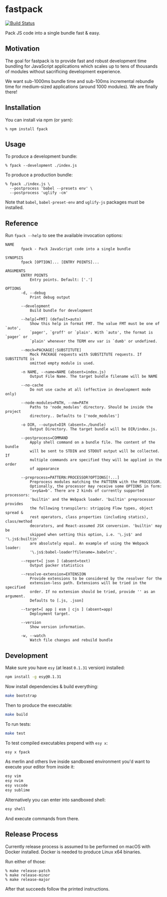 # fastpack

[![Build Status](https://travis-ci.org/fastpack/fastpack.svg?branch=master)](https://travis-ci.org/fastpack/fastpack)

Pack JS code into a single bundle fast & easy.

## Motivation

The goal for fastpack is to provide fast and robust development time bundling
for JavaScript applications which scales up to tens of thousands of modules
without sacrificing development experience.

We want sub-1000ms bundle time and sub-100ms incremental rebundle time for
medium-sized applications (around 1000 modules). We are finally there!

## Installation

You can install via npm (or yarn):

```
% npm install fpack
```

## Usage

To produce a development bundle:

```
% fpack --development ./index.js
```

To produce a production bundle:

```
% fpack ./index.js \
  --postprocess 'babel --presets env' \
  --postprocess 'uglify -cm'
```

Note that `babel`, `babel-preset-env` and `uglify-js` packages must be
installed.

## Reference

Run `fpack --help` to see the available invocation options:

```
NAME
       fpack - Pack JavaScript code into a single bundle

SYNOPSIS
       fpack [OPTION]... [ENTRY POINTS]...

ARGUMENTS
       ENTRY POINTS
           Entry points. Default: ['.']

OPTIONS
       -d, --debug
           Print debug output

       --development
           Build bundle for development

       --help[=FMT] (default=auto)
           Show this help in format FMT. The value FMT must be one of `auto',
           `pager', `groff' or `plain'. With `auto', the format is `pager` or
           `plain' whenever the TERM env var is `dumb' or undefined.

       --mock=PACKAGE[:SUBSTITUTE]
           Mock PACKAGE requests with SUBSTITUTE requests. If SUBSTITUTE is
           omitted empty module is used.

       -n NAME, --name=NAME (absent=index.js)
           Output File Name. The target bundle filename will be NAME

       --no-cache
           Do not use cache at all (effective in development mode only)

       --node-modules=PATH, --nm=PATH
           Paths to 'node_modules' directory. Should be inside the project
           directory.. Defaults to ['node_modules']

       -o DIR, --output=DIR (absent=./bundle)
           Output Directory. The target bundle will be DIR/index.js.

       --postprocess=COMMAND
           Apply shell command on a bundle file. The content of the bundle
           will be sent to STDIN and STDOUT output will be collected. If
           multiple commands are specified they will be applied in the order
           of appearance

       --preprocess=PATTERN:PROCESSOR?OPTIONS[!...]
           Preprocess modules matching the PATTERN with the PROCESSOR.
           Optionally, the processor may receive some OPTIONS in form:
           'x=y&a=b'. There are 2 kinds of currently supported processors:
           'builtin' and the Webpack loader. 'builtin' preprocessor provides
           the following transpilers: stripping Flow types, object spread &
           rest operators, class properties (including statics), class/method
           decorators, and React-assumed JSX conversion. 'builtin' may be
           skipped when setting this option, i.e. '\.js$' and '\.js$:builtin'
           are absolutely equal. An example of using the Webpack loader:
           '\.js$:babel-loader?filename=.babelrc'.

       --report=[ json ] (absent=text)
           Output packer statistics

       --resolve-extension=EXTENSION
           Provide extensions to be considered by the resolver for the
           extension-less path. Extensions will be tried in the specified
           order. If no extension should be tried, provide '' as an argument.
           Defaults to [.js, .json]

       --target=[ app | esm | cjs ] (absent=app)
           Deployment target.

       --version
           Show version information.

       -w, --watch
           Watch file changes and rebuild bundle
```

## Development

Make sure you have `esy` (at least `0.1.31` version) installed:

```bash
npm install -g esy@0.1.31
```

Now install dependencies & build everything:

```bash
make bootstrap
```

Then to produce the executable:

```bash
make build
```

To run tests:

```bash
make test
```

To test compiled executables prepend with `esy x`:

```bash
esy x fpack
```

As merlin and others live inside sandboxed environment you'd want to execute
your editor from inside it:

```bash
esy vim
esy nvim
esy vscode
esy sublime
```

Alternatively you can enter into sandboxed shell:

```bash
esy shell
```

And execute commands from there.

## Release Process

Currently release process is assumed to be performed on macOS with Docker
installed. Docker is needed to produce Linux x64 binaries.

Run either of those:

```
% make release-patch
% make release-minor
% make release-major
```

After that succeeds follow the printed instructions.

